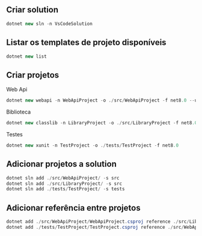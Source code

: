 ## Criar solution
```csharp
dotnet new sln -n VsCodeSolution
```

## Listar os templates de projeto disponíveis
```csharp
dotnet new list
```

## Criar projetos
Web Api
```csharp
dotnet new webapi -n WebApiProject -o ./src/WebApiProject -f net8.0 --use-controllers
```
Biblioteca
```csharp
dotnet new classlib -n LibraryProject -o ./src/LibraryProject -f net8.0
```
Testes
```csharp
dotnet new xunit -n TestProject -o ./tests/TestProject -f net8.0
```

## Adicionar projetos a solution
```csharp
dotnet sln add ./src/WebApiProject/ -s src
dotnet sln add ./src/LibraryProject/ -s src
dotnet sln add ./tests/TestProject/ -s tests
```

## Adicionar referência entre projetos
```csharp
dotnet add ./src/WebApiProject/WebApiProject.csproj reference ./src/LibraryProject/LibraryProject.csproj
dotnet add ./tests/TestProject/TestProject.csproj reference ./src/WebApiProject/WebApiProject.csproj
```